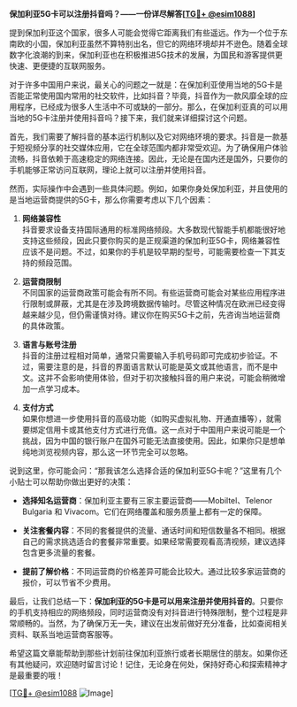 **保加利亚5G卡可以注册抖音吗？——一份详尽解答[[TG💪+ @esim1088](https://t.me/s/esim1088)]**

提到保加利亚这个国家，很多人可能会觉得它距离我们有些遥远。作为一个位于东南欧的小国，保加利亚虽然不算特别出名，但它的网络环境却并不逊色。随着全球数字化浪潮的到来，保加利亚也在积极推进5G技术的发展，为国民和游客提供更快速、更便捷的互联网服务。

对于许多中国用户来说，最关心的问题之一就是：在保加利亚使用当地的5G卡是否能正常使用国内常用的社交软件，比如抖音？毕竟，抖音作为一款风靡全球的应用程序，已经成为很多人生活中不可或缺的一部分。那么，在保加利亚真的可以用当地的5G卡注册并使用抖音吗？接下来，我们就来详细探讨这个问题。

首先，我们需要了解抖音的基本运行机制以及它对网络环境的要求。抖音是一款基于短视频分享的社交媒体应用，它在全球范围内都非常受欢迎。为了确保用户体验流畅，抖音依赖于高速稳定的网络连接。因此，无论是在国内还是国外，只要你的手机能够正常访问互联网，理论上就可以注册并使用抖音。

然而，实际操作中会遇到一些具体问题。例如，如果你身处保加利亚，并且使用的是当地运营商提供的5G卡，那么你需要考虑以下几个因素：

1. **网络兼容性**  
   抖音要求设备支持国际通用的标准网络频段。大多数现代智能手机都能很好地支持这些频段，因此只要你购买的是正规渠道的保加利亚5G卡，网络兼容性应该不是问题。不过，如果你的手机是较早期的型号，可能需要检查一下其支持的频段范围。

2. **运营商限制**  
   不同国家的运营商政策可能会有所不同。有些运营商可能会对某些应用程序进行限制或屏蔽，尤其是在涉及跨境数据传输时。尽管这种情况在欧洲已经变得越来越少见，但仍需谨慎对待。建议你在购买5G卡之前，先咨询当地运营商的具体政策。

3. **语言与账号注册**  
   抖音的注册过程相对简单，通常只需要输入手机号码即可完成初步验证。不过，需要注意的是，抖音的界面语言默认可能是英文或其他语言，而不是中文。这并不会影响使用体验，但对于初次接触抖音的用户来说，可能会稍微增加一点学习成本。

4. **支付方式**  
   如果你想进一步使用抖音的高级功能（如购买虚拟礼物、开通直播等），就需要绑定信用卡或其他支付方式进行充值。这一点对于中国用户来说可能是一个挑战，因为中国的银行账户在国外可能无法直接使用。因此，如果你只是想单纯地浏览视频内容，那么这一环节完全可以忽略。

说到这里，你可能会问：“那我该怎么选择合适的保加利亚5G卡呢？”这里有几个小贴士可以帮助你做出更好的决策：

- **选择知名运营商**：保加利亚主要有三家主要运营商——Mobiltel、Telenor Bulgaria 和 Vivacom。它们在网络覆盖和服务质量上都有一定的保障。
  
- **关注套餐内容**：不同的套餐提供的流量、通话时间和短信数量各不相同。根据自己的需求挑选适合的套餐非常重要。如果经常需要观看高清视频，建议选择包含更多流量的套餐。

- **提前了解价格**：不同运营商的价格差异可能会比较大。通过比较多家运营商的报价，可以节省不少费用。

最后，让我们总结一下：**保加利亚的5G卡是可以用来注册并使用抖音的**。只要你的手机支持相应的网络频段，同时运营商没有对抖音进行特殊限制，整个过程是非常顺畅的。当然，为了确保万无一失，建议在出发前做好充分准备，比如查阅相关资料、联系当地运营商客服等。

希望这篇文章能帮助到那些计划前往保加利亚旅行或者长期居住的朋友。如果你还有其他疑问，欢迎随时留言讨论！记住，无论身在何处，保持好奇心和探索精神才是最重要的哦！

[[TG💪+ @esim1088](https://t.me/s/esim1088) ![Image](https://i.postimg.cc/4NQfJmqS/Snipaste-2025-05-13-00-14-12.png)]